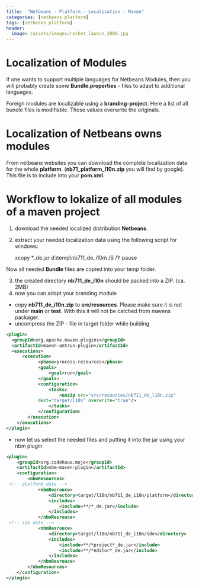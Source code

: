 ```yaml
---
title:  "Netbeans - Platform - Localization - Maven"
categories: [netbeans platform]
tags: [netbeans platform]
header:
  image: /assets/images/rocket_launch_2000.jpg
---
```


# Localization of Modules

If one wants to support multiple languages for Netbeans Modules, then you will probably create some **Bundle.properties** - files to adapt to additional languages.

Foreign modules are localizable using a **branding-project**. Here a list of all bundle files is modifiable. Those values overwrite the originals.

# Localization of Netbeans owns modules

From netbeans websites you can download the complete localization data for the whole **platform**. (**nb71_platform_l10n.zip** you will find by google). This file is to include into your **pom.xml**.

# Workflow to lokalize of all modules of a maven project

1. download the needed localized distribution **Netbeans**.
2. extract your needed localization data using the following script for windows:

    xcopy *_de.jar d:\temp\nb711_de_i10n\ /S /Y
    pause

Now all needed **Bundle** files are copied into your temp folder.

3. the created directory **nb711_de_i10n** should be packed into a ZIP. (ca. 2MB)
4. now you can adapt your branding module
  - copy **nb711_de_i10n.zip** to **src/resources**. Please make sure it is not under **main** or **test**. With this it will not be catched from mavens packager.
  - uncompress the ZIP - file in target folder while building

```xml
<plugin>
  <groupId>org.apache.maven.plugins</groupId>
  <artifactId>maven-antrun-plugin</artifactId>
  <executions>
      <execution>
            <phase>process-resources</phase>
            <goals>
                <goal>run</goal>
            </goals>
            <configuration>
                <tasks>
                    <unzip src="src/resources/nb711_de_l10n.zip"
            dest="target/l10n" overwrite="true"/>
                </tasks>
            </configuration>
        </execution>
    </executions>
</plugin>
```

  - now let us select the needed files and putting it into the jar using your nbm plugin

```xml
<plugin>
    <groupId>org.codehaus.mojo</groupId>
    <artifactId>nbm-maven-plugin</artifactId>
    <configuration>
        <nbmResources>
 <!-- platform data -->
            <nbmResrouce>
                <directory>target/l10n/nb711_de_i10n/platform</directory>
                <includes>
                    <include>**/*_de.jar</include>
                </includes>
            </nbmResrouce>
 <!-- ide data -->
            <nbmResrouce>
                <directory>target/l10n/nb711_de_i10n/ide</directory>
                <includes>
                    <include>**/*project*_de.jar</include>
                    <include>**/*editor*_de.jar</include>
                </includes>
            </nbmResrouce>
        </nbmResources>
    </configuration>
</plugin>
```
